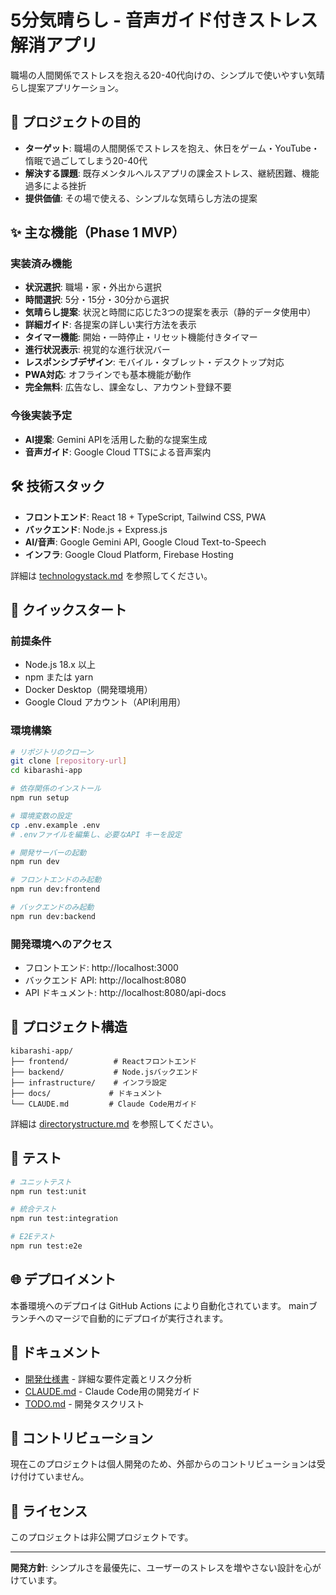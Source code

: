 # 5分気晴らし - 音声ガイド付きストレス解消アプリ

職場の人間関係でストレスを抱える20-40代向けの、シンプルで使いやすい気晴らし提案アプリケーション。

## 🎯 プロジェクトの目的

- **ターゲット**: 職場の人間関係でストレスを抱え、休日をゲーム・YouTube・惰眠で過ごしてしまう20-40代
- **解決する課題**: 既存メンタルヘルスアプリの課金ストレス、継続困難、機能過多による挫折
- **提供価値**: その場で使える、シンプルな気晴らし方法の提案

## ✨ 主な機能（Phase 1 MVP）

### 実装済み機能
- **状況選択**: 職場・家・外出から選択
- **時間選択**: 5分・15分・30分から選択
- **気晴らし提案**: 状況と時間に応じた3つの提案を表示（静的データ使用中）
- **詳細ガイド**: 各提案の詳しい実行方法を表示
- **タイマー機能**: 開始・一時停止・リセット機能付きタイマー
- **進行状況表示**: 視覚的な進行状況バー
- **レスポンシブデザイン**: モバイル・タブレット・デスクトップ対応
- **PWA対応**: オフラインでも基本機能が動作
- **完全無料**: 広告なし、課金なし、アカウント登録不要

### 今後実装予定
- **AI提案**: Gemini APIを活用した動的な提案生成
- **音声ガイド**: Google Cloud TTSによる音声案内

## 🛠️ 技術スタック

- **フロントエンド**: React 18 + TypeScript, Tailwind CSS, PWA
- **バックエンド**: Node.js + Express.js
- **AI/音声**: Google Gemini API, Google Cloud Text-to-Speech
- **インフラ**: Google Cloud Platform, Firebase Hosting

詳細は [technologystack.md](./technologystack.md) を参照してください。

## 🚀 クイックスタート

### 前提条件

- Node.js 18.x 以上
- npm または yarn
- Docker Desktop（開発環境用）
- Google Cloud アカウント（API利用用）

### 環境構築

```bash
# リポジトリのクローン
git clone [repository-url]
cd kibarashi-app

# 依存関係のインストール
npm run setup

# 環境変数の設定
cp .env.example .env
# .envファイルを編集し、必要なAPI キーを設定

# 開発サーバーの起動
npm run dev

# フロントエンドのみ起動
npm run dev:frontend

# バックエンドのみ起動
npm run dev:backend
```

### 開発環境へのアクセス

- フロントエンド: http://localhost:3000
- バックエンド API: http://localhost:8080
- API ドキュメント: http://localhost:8080/api-docs

## 📁 プロジェクト構造

```
kibarashi-app/
├── frontend/          # Reactフロントエンド
├── backend/           # Node.jsバックエンド  
├── infrastructure/    # インフラ設定
├── docs/             # ドキュメント
└── CLAUDE.md         # Claude Code用ガイド
```

詳細は [directorystructure.md](./directorystructure.md) を参照してください。

## 🧪 テスト

```bash
# ユニットテスト
npm run test:unit

# 統合テスト
npm run test:integration

# E2Eテスト
npm run test:e2e
```

## 🌐 デプロイメント

本番環境へのデプロイは GitHub Actions により自動化されています。
mainブランチへのマージで自動的にデプロイが実行されます。

## 📝 ドキュメント

- [開発仕様書](./音声ガイド付き気晴らしアプリ開発仕様書.md) - 詳細な要件定義とリスク分析
- [CLAUDE.md](./CLAUDE.md) - Claude Code用の開発ガイド
- [TODO.md](./TODO.md) - 開発タスクリスト

## 🤝 コントリビューション

現在このプロジェクトは個人開発のため、外部からのコントリビューションは受け付けていません。

## 📄 ライセンス

このプロジェクトは非公開プロジェクトです。

---

**開発方針**: シンプルさを最優先に、ユーザーのストレスを増やさない設計を心がけています。